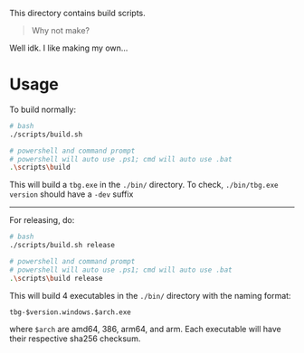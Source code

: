 This directory contains build scripts.

> Why not make?

Well idk. I like making my own...

# Usage
To build normally:
```bash
# bash
./scripts/build.sh

# powershell and command prompt
# powershell will auto use .ps1; cmd will auto use .bat
.\scripts\build
```
This will build a `tbg.exe` in the `./bin/` directory. To check,
`./bin/tbg.exe version` should have a `-dev` suffix

---
For releasing, do:
```bash
# bash
./scripts/build.sh release

# powershell and command prompt
# powershell will auto use .ps1; cmd will auto use .bat
.\scripts\build release
```
This will build 4 executables in the `./bin/` directory with the naming format:
```
tbg-$version.windows.$arch.exe
```
where `$arch` are amd64, 386, arm64, and arm. Each executable will have their
respective sha256 checksum.
